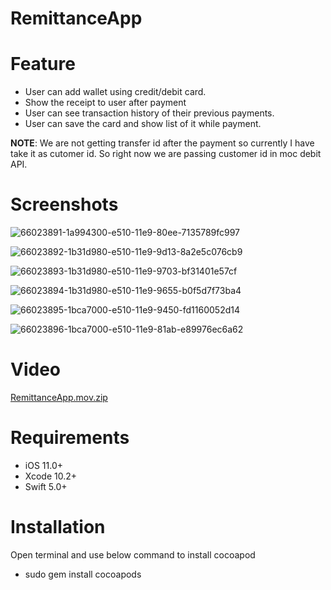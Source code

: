 # RemittanceApp

# Feature

- User can add wallet using credit/debit card.
- Show the receipt to user after payment
- User can see transaction history of their previous payments.
- User can save the card and show list of it while payment.

**NOTE**: We are not getting transfer id after the payment so currently I have take it as cutomer id. So right now we are passing customer id in moc debit API.

# Screenshots
![66023891-1a994300-e510-11e9-80ee-7135789fc997](https://user-images.githubusercontent.com/56722459/67208593-6ebe8580-f433-11e9-95b6-f1fb30dbc30a.png)

![66023892-1b31d980-e510-11e9-9d13-8a2e5c076cb9](https://user-images.githubusercontent.com/56722459/67208594-6ebe8580-f433-11e9-976f-9138fc5d12cc.png)

![66023893-1b31d980-e510-11e9-9703-bf31401e57cf](https://user-images.githubusercontent.com/56722459/67208595-6f571c00-f433-11e9-8db4-20087276250d.png)

![66023894-1b31d980-e510-11e9-9655-b0f5d7f73ba4](https://user-images.githubusercontent.com/56722459/67208596-6f571c00-f433-11e9-9cdf-67c584d0b0f9.png)

![66023895-1bca7000-e510-11e9-9450-fd1160052d14](https://user-images.githubusercontent.com/56722459/67208599-6f571c00-f433-11e9-895e-733fb182a411.png)

![66023896-1bca7000-e510-11e9-81ab-e89976ec6a62](https://user-images.githubusercontent.com/56722459/67208600-6f571c00-f433-11e9-8399-88e310343455.png)


# Video
[RemittanceApp.mov.zip](https://github.com/krishnmobilehub/RemittanceApp/files/3982994/RemittanceApp.mov.zip)
   
# Requirements

- iOS 11.0+
- Xcode 10.2+
- Swift 5.0+

# Installation

Open terminal and use below command to install cocoapod

- sudo gem install cocoapods
